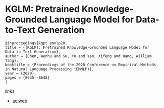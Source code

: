 # KGLM: Pretrained Knowledge-Grounded Language Model for Data-to-Text Generation

```
@inproceedings{kgpt_emnlp20,
title = {{KGLM}: Pretrained Knowledge-Grounded Language Model for Data-to-Text Generation},
author = {Chen, Wenhu and Su, Yu and Yan, Xifeng and Wang, William Yang},
booktitle = {Proceedings of the 2020 Conference on Empirical Methods in Natural Language Processing (EMNLP)},
year = {2020},
pages = {8635--8648}
}
```

links
- [aclweb](https://www.aclweb.org/anthology/2020.emnlp-main.697/)

